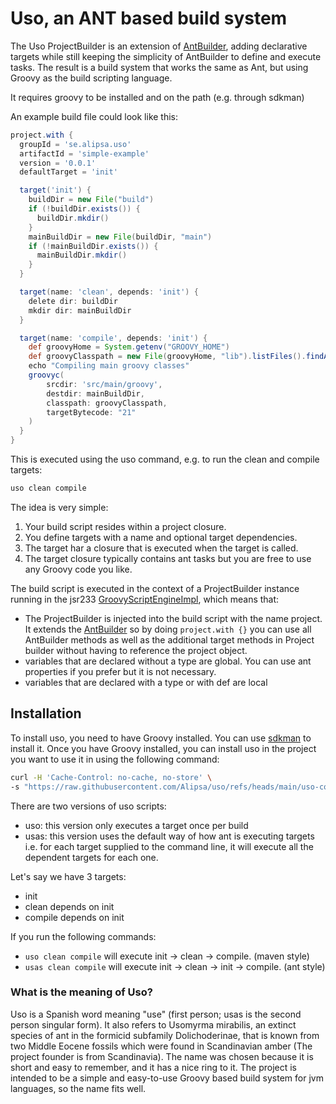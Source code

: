 # Uso, an ANT based build system

The Uso ProjectBuilder is an extension of [AntBuilder](https://docs.groovy-lang.org/latest/html/api/groovy/ant/AntBuilder.html), adding declarative targets while still keeping the simplicity of AntBuilder to define and execute tasks. The result is a build system that works the same as Ant, but using Groovy as the build scripting language.

It requires groovy to be installed and on the path (e.g. through sdkman)

An example build file could look like this:

```groovy
project.with {
  groupId = 'se.alipsa.uso'
  artifactId = 'simple-example'
  version = '0.0.1'
  defaultTarget = 'init'

  target('init') {
    buildDir = new File("build")
    if (!buildDir.exists()) {
      buildDir.mkdir()
    }
    mainBuildDir = new File(buildDir, "main")
    if (!mainBuildDir.exists()) {
      mainBuildDir.mkdir()
    }
  }

  target(name: 'clean', depends: 'init') {
    delete dir: buildDir
    mkdir dir: mainBuildDir
  }

  target(name: 'compile', depends: 'init') {
    def groovyHome = System.getenv("GROOVY_HOME")
    def groovyClasspath = new File(groovyHome, "lib").listFiles().findAll { it.name.endsWith(".jar") }
    echo "Compiling main groovy classes"
    groovyc(
        srcdir: 'src/main/groovy',
        destdir: mainBuildDir,
        classpath: groovyClasspath,
        targetBytecode: "21"
    )
  }
}
```

This is executed using the uso command, e.g. to run the clean and compile targets:

```bash
uso clean compile
```

The idea is very simple: 
1. Your build script resides within a project closure.
2. You define targets with a name and optional target dependencies.
3. The target har a closure that is executed when the target is called.
4. The target closure typically contains ant tasks but you are free to use any Groovy code you like.

The build script is executed in the context of a ProjectBuilder instance running in the jsr233 [GroovyScriptEngineImpl](https://docs.groovy-lang.org/latest/html/api/org/codehaus/groovy/jsr223/GroovyScriptEngineImpl.html), which means that:
- The ProjectBuilder is injected into the build script with the name project. It extends the [AntBuilder](https://docs.groovy-lang.org/latest/html/api/groovy/ant/AntBuilder.html) so by doing `project.with {}` you can use all AntBuilder methods as well as the additional target methods in Project builder without having to reference the project object.
- variables that are declared without a type are global. You can use ant properties if you prefer but it is not necessary.
- variables that are declared with a type or with def are local

## Installation
To install uso, you need to have Groovy installed. You can use [sdkman](https://sdkman.io/) to install it. Once you have Groovy installed, you can install uso in the project you want to use it in using the following command:

```bash
curl -H 'Cache-Control: no-cache, no-store' \
-s "https://raw.githubusercontent.com/Alipsa/uso/refs/heads/main/uso-core/src/main/script/installUso.sh" | bash
```
There are two versions of uso scripts:
- uso: this version only executes a target once per build
- usas: this version uses the default way of how ant is executing targets i.e. for each target supplied to the command line, it will execute all the dependent targets for each one.

Let's say we have 3 targets:
- init
- clean depends on init
- compile depends on init

If you run the following commands:
- `uso clean compile` will execute init -> clean -> compile. (maven style)
- `usas clean compile` will execute init -> clean -> init -> compile. (ant style)


### What is the meaning of Uso?
Uso is a Spanish word meaning "use" (first person; usas is the second person singular form). It also refers to Usomyrma mirabilis, an extinct species of ant in the formicid subfamily Dolichoderinae, that is known from two Middle Eocene fossils which were found in Scandinavian amber (The project founder is from Scandinavia).
The name was chosen because it is short and easy to remember, and it has a nice ring to it. The project is intended to be a simple and easy-to-use Groovy based build system for jvm languages, so the name fits well.

